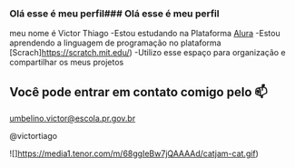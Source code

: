 ### Olá esse é meu perfil### Olá esse é meu perfil

meu nome é Victor Thiago
-Estou estudando na Plataforma [Alura](https://www.alura.com.br/)
-Estou aprendendo a linguagem de programação no plataforma [Scrach]https://scratch.mit.edu/)
-Utilizo esse espaço para organização e compartilhar os meus projetos

## Você pode entrar em contato comigo pelo 📫

umbelino.victor@escola.pr.gov.br


@victortiago

![]https://media1.tenor.com/m/68ggIeBw7jQAAAAd/catjam-cat.gif)
